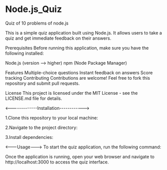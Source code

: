 # Node.js_Quiz
Quiz of 10 problems of node.js


This is a simple quiz application built using Node.js. It allows users to take a quiz and get immediate feedback on their answers.

Prerequisites
Before running this application, make sure you have the following installed:

Node.js (version --> higher)
npm (Node Package Manager)


Features
Multiple-choice questions
Instant feedback on answers
Score tracking
Contributing
Contributions are welcome! Feel free to fork this repository and submit pull requests.

License
This project is licensed under the MIT License - see the LICENSE.md file for details.

<-------------Installation------------>

1.Clone this repository to your local machine:

2.Navigate to the project directory:

3.Install dependencies:

<---Usage--->
To start the quiz application, run the following command:

Once the application is running, open your web browser and navigate to http://localhost:3000 to access the quiz interface.
